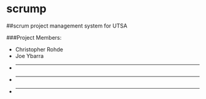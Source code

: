 scrump
======

##scrum project management system for UTSA

###Project Members:
* Christopher Rohde
* Joe Ybarra
* ---
* ---
* ---
